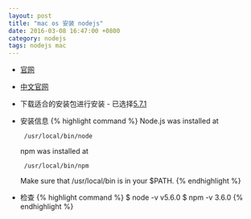 ```yaml
---
layout: post
title: "mac os 安装 nodejs"
date: 2016-03-08 16:47:00 +0800
category: nodejs
tags: nodejs mac
---
```


* [官网](https://nodejs.org/en/)
* [中文官网](http://nodejs.cn/)
* 下载适合的安装包进行安装 - 已选择[5.7.1](https://nodejs.org/dist/v5.7.1/node-v5.7.1.pkg)
* 安装信息
{% highlight command %}
    Node.js was installed at

       /usr/local/bin/node

    npm was installed at

       /usr/local/bin/npm

    Make sure that /usr/local/bin is in your $PATH.
{% endhighlight %}
* 检查
{% highlight command %}
    $ node -v
    v5.6.0
    $ npm -v
    3.6.0
{% endhighlight %}
